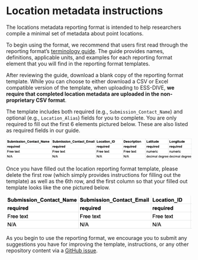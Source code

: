 # Location metadata instructions

The locations metadata reporting format is intended to help researchers compile a minimal set of metadata about point locations.

To begin using the format, we recommend that users first read through the reporting format’s [terminology guide](https://github.com/ess-dive-community/essdive-location-metadata/blob/main/term_list/guide.md). The guide provides names, definitions, applicable units, and examples for each reporting format element that you will find in the reporting format templates.

After reviewing the guide, download a blank copy of the reporting format template. While you can choose to either download a CSV or Excel compatible version of the template, when uploading to ESS-DIVE, **we require that completed location metadata are uploaded in the non-proprietary CSV format**.

The template includes both required (e.g., `Submission_Contact_Name`) and optional (e.g., `Location_Alias`) fields for you to complete. You are only required to fill out the first 6 elements pictured below. These are also listed as required fields in our guide.

![Example of spreadsheet with only required fields listed](.gitbook/assets/required.png)

Once you have filled out the location reporting format template, please delete the first row (which simply provides instructions for filling out the template) as well as the 6th row, and the first column so that your filled out template looks like the one pictured below.

![Example of spreadsheet with instructions and examples removed](.gitbook/assets/examples_removed.png)

As you begin to use the reporting format, we encourage you to submit any suggestions you have for improving the template, instructions, or any other repository content via a [GitHub issue](https://github.com/ess-dive-community/essdive-location-metadata/issues/new/choose).

